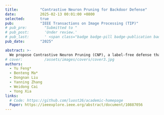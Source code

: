 ```yaml
---
title:          "Contrastive Neuron Pruning for Backdoor Defense"
date:           2025-02-13 00:01:00 +0800
selected:       true
pub:            "IEEE Transactions on Image Processing (TIP)"
# pub_pre:        "Submitted to "
# pub_post:       'Under review.'
# pub_last:       ' <span class="badge badge-pill badge-publication badge-success">Spotlight</span>'
pub_date:       "2025"

abstract: >-
  We propose Contrastive Neuron Pruning (CNP), a label-free defense that leverages contrastive learning to identify and prune backdoor-associated neurons, effectively mitigating backdoor attacks with minimal impact on model structure.
# cover:          /assets/images/covers/cover3.jpg
authors:
  - Yu Feng*
  - Benteng Ma*
  - Dongnan Liu
  - Yanning Zhang
  - Weidong Cai
  - Yong Xia
links:
  # Code: https://github.com/luost26/academic-homepage
  Paper: https://ieeexplore.ieee.org/abstract/document/10887056
---
```


